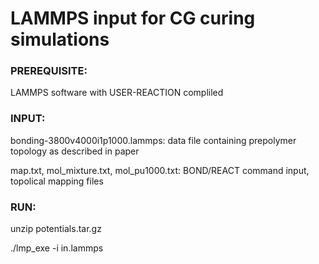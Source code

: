 # LAMMPS input for CG curing simulations

### PREREQUISITE:
LAMMPS software with USER-REACTION compliled

### INPUT:
bonding-3800v4000i1p1000.lammps: data file containing prepolymer topology as described in paper

map.txt, mol_mixture.txt, mol_pu1000.txt: BOND/REACT command input, topolical mapping files

### RUN:
unzip potentials.tar.gz

./lmp_exe -i in.lammps
